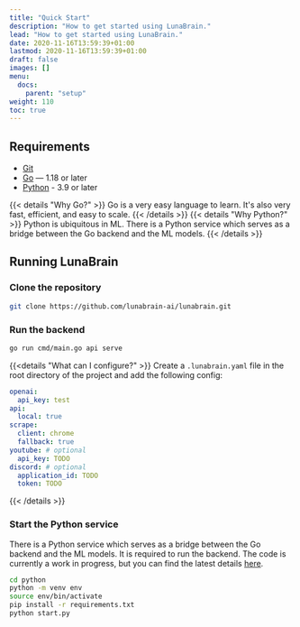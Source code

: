 ```yaml
---
title: "Quick Start"
description: "How to get started using LunaBrain."
lead: "How to get started using LunaBrain."
date: 2020-11-16T13:59:39+01:00
lastmod: 2020-11-16T13:59:39+01:00
draft: false
images: []
menu:
  docs:
    parent: "setup"
weight: 110
toc: true
---
```


## Requirements

- [Git](https://git-scm.com/)
- [Go](https://golang.org/) — 1.18 or later
- [Python](https://www.python.org/) - 3.9 or later

{{< details "Why Go?" >}}
Go is a very easy language to learn. It's also very fast, efficient, and easy to scale.
{{< /details >}}
{{< details "Why Python?" >}}
Python is ubiquitous in ML. There is a Python service which serves as a bridge between the Go backend and the ML models.
{{< /details >}}

## Running LunaBrain

### Clone the repository

```bash
git clone https://github.com/lunabrain-ai/lunabrain.git
```

### Run the backend

```bash
go run cmd/main.go api serve
```

{{<details "What can I configure?" >}}
Create a `.lunabrain.yaml` file in the root directory of the project and add the following config:

```yaml
openai:
  api_key: test
api:
  local: true
scrape:
  client: chrome
  fallback: true
youtube: # optional
  api_key: TODO
discord: # optional
  application_id: TODO
  token: TODO
```
{{< /details >}}

### Start the Python service

There is a Python service which serves as a bridge between the Go backend and the ML models. It is required to run the backend.
The code is currently a work in progress, but you can find the latest details [here](https://github.com/lunabrain-ai/lunabrain/tree/main/python).

```bash
cd python
python -m venv env
source env/bin/activate
pip install -r requirements.txt
python start.py
```
